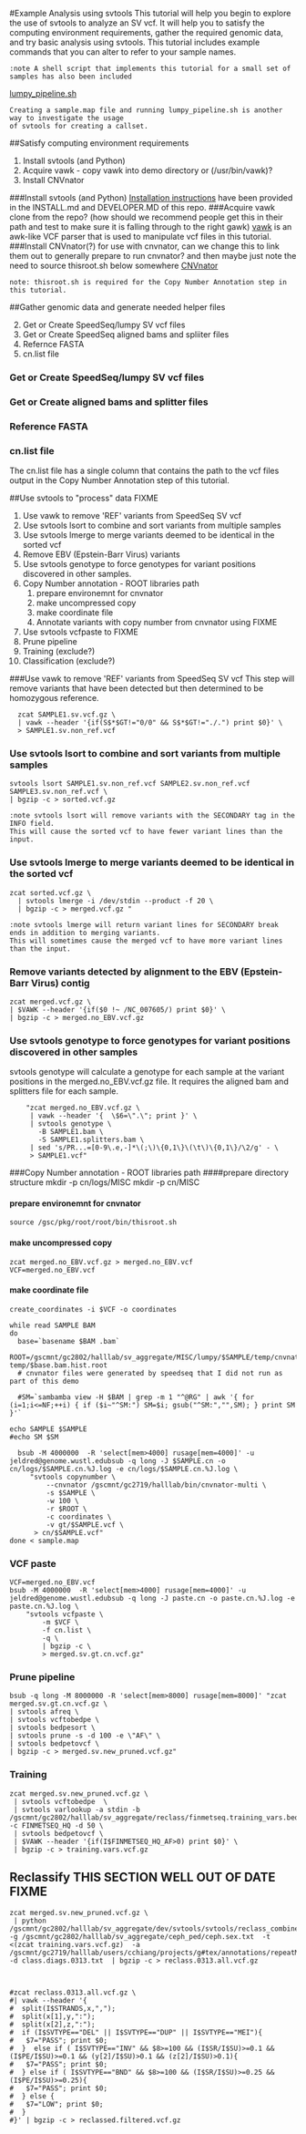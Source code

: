#Example Analysis using svtools
This tutorial will help you begin to explore the use of svtools to analyze an SV vcf.  It will help you to satisfy the computing environment requirements, gather the required genomic data, and try basic analysis using svtools.
This tutorial includes example commands that you can alter to refer to your sample names.
```
:note A shell script that implements this tutorial for a small set of samples has also been included
```
[lumpy_pipeline.sh](https://github.com/jeldred/svtools/edit/install_documentation/lumpy_pipeline.sh)
```
Creating a sample.map file and running lumpy_pipeline.sh is another way to investigate the usage 
of svtools for creating a callset.
```
##Satisfy computing environment requirements
1. Install svtools (and Python)
2. Acquire vawk - copy vawk into demo directory or  (/usr/bin/vawk)?
3. Install CNVnator

###Install svtools (and Python)
[Installation instructions](https://github.com/jeldred/svtools/blob/install_documentation/INSTALL.md) have been provided in the INSTALL.md and DEVELOPER.MD of this repo.
###Acquire vawk
clone from the repo? (how should we recommend people get this in their path and test to make sure it is falling through to the right gawk) [vawk](https://github.com/cc2qe/vawk) is an awk-like VCF parser that is used to manipulate vcf files in this tutorial.
###Install CNVnator(?)
for use with cnvnator, can we change this to link them out to generally prepare to run cnvnator?  and then maybe just note the need to source thisroot.sh below somewhere [CNVnator](https://github.com/abyzovlab/CNVnator/releases)
```
note: thisroot.sh is required for the Copy Number Annotation step in this tutorial.
```

##Gather genomic data and generate needed helper files

2. Get or Create SpeedSeq/lumpy SV vcf files
3. Get or Create SpeedSeq aligned bams and spliiter files
4. Refernce FASTA 
5. cn.list file

### Get or Create SpeedSeq/lumpy SV vcf files
### Get or Create aligned bams and splitter files
### Reference FASTA
### cn.list file
The cn.list file has a single column that contains the path to the vcf files output in the Copy Number Annotation step of this tutorial.

##Use svtools to "process" data FIXME
1. Use vawk to remove 'REF' variants from SpeedSeq SV vcf
2. Use svtools lsort to combine and sort variants from multiple samples
3. Use svtools lmerge to merge variants deemed to be identical in the sorted vcf
4. Remove EBV (Epstein-Barr Virus) variants
5. Use svtools genotype to force genotypes for variant positions discovered in other samples.
6. Copy Number annotation - ROOT libraries path 
    1. prepare environemnt for cnvnator
    2. make uncompressed copy 
    3. make coordinate file
    4. Annotate variants with copy number from cnvnator using FIXME
7. Use svtools vcfpaste to FIXME
8. Prune pipeline 
9. Training (exclude?)
10. Classification (exclude?)

###Use vawk to remove 'REF' variants from SpeedSeq SV vcf
This step will remove variants that have been detected but then determined to be homozygous reference.
```
  zcat SAMPLE1.sv.vcf.gz \
  | vawk --header '{if(S$*$GT!="0/0" && S$*$GT!="./.") print $0}' \
  > SAMPLE1.sv.non_ref.vcf
```

### Use svtools lsort to combine and sort variants from multiple samples
```
svtools lsort SAMPLE1.sv.non_ref.vcf SAMPLE2.sv.non_ref.vcf SAMPLE3.sv.non_ref.vcf \
| bgzip -c > sorted.vcf.gz
```
```
:note svtools lsort will remove variants with the SECONDARY tag in the INFO field.
This will cause the sorted vcf to have fewer variant lines than the input.
```
### Use svtools lmerge to merge variants deemed to be identical in the sorted vcf
```
zcat sorted.vcf.gz \
  | svtools lmerge -i /dev/stdin --product -f 20 \
  | bgzip -c > merged.vcf.gz "

```
```
:note svtools lmerge will return variant lines for SECONDARY break ends in addition to merging variants.
This will sometimes cause the merged vcf to have more variant lines than the input.
```
### Remove variants detected by alignment to the EBV (Epstein-Barr Virus) contig
```
zcat merged.vcf.gz \
| $VAWK --header '{if($0 !~ /NC_007605/) print $0}' \
| bgzip -c > merged.no_EBV.vcf.gz
```

### Use svtools genotype to force genotypes for variant positions discovered in other samples
svtools genotype will calculate a genotype for each sample at the variant positions in the merged.no_EBV.vcf.gz file.
It requires the aligned bam and splitters file for each sample.
```
    "zcat merged.no_EBV.vcf.gz \
     | vawk --header '{  \$6=\".\"; print }' \
     | svtools genotype \
       -B SAMPLE1.bam \
       -S SAMPLE1.splitters.bam \
     | sed 's/PR...=[0-9\.e,-]*\(;\)\{0,1\}\(\t\)\{0,1\}/\2/g' - \
     > SAMPLE1.vcf"
```

###Copy Number annotation - ROOT libraries path 
####prepare directory structure
mkdir -p cn/logs/MISC
mkdir -p cn/MISC
#### prepare environemnt for cnvnator
```
source /gsc/pkg/root/root/bin/thisroot.sh
```
#### make uncompressed copy 
```
zcat merged.no_EBV.vcf.gz > merged.no_EBV.vcf
VCF=merged.no_EBV.vcf
```
#### make coordinate file
```
create_coordinates -i $VCF -o coordinates

while read SAMPLE BAM
do
  base=`basename $BAM .bam`
  ROOT=/gscmnt/gc2802/halllab/sv_aggregate/MISC/lumpy/$SAMPLE/temp/cnvnator-temp/$base.bam.hist.root
  # cnvnator files were generated by speedseq that I did not run as part of this demo

  #SM=`sambamba view -H $BAM | grep -m 1 "^@RG" | awk '{ for (i=1;i<=NF;++i) { if ($i~"^SM:") SM=$i; gsub("^SM:","",SM); } print SM }'`

echo SAMPLE $SAMPLE
#echo SM $SM

  bsub -M 4000000  -R 'select[mem>4000] rusage[mem=4000]' -u jeldred@genome.wustl.edubsub -q long -J $SAMPLE.cn -o cn/logs/$SAMPLE.cn.%J.log -e cn/logs/$SAMPLE.cn.%J.log \
     "svtools copynumber \
         --cnvnator /gscmnt/gc2719/halllab/bin/cnvnator-multi \
         -s $SAMPLE \
         -w 100 \
         -r $ROOT \
         -c coordinates \
         -v gt/$SAMPLE.vcf \
      > cn/$SAMPLE.vcf"
done < sample.map
```

### VCF paste
```
VCF=merged.no_EBV.vcf
bsub -M 4000000  -R 'select[mem>4000] rusage[mem=4000]' -u jeldred@genome.wustl.edubsub -q long -J paste.cn -o paste.cn.%J.log -e paste.cn.%J.log \
    "svtools vcfpaste \
        -m $VCF \
        -f cn.list \
        -q \
        | bgzip -c \
        > merged.sv.gt.cn.vcf.gz"
```

### Prune pipeline 
```
bsub -q long -M 8000000 -R 'select[mem>8000] rusage[mem=8000]' "zcat merged.sv.gt.cn.vcf.gz \
| svtools afreq \
| svtools vcftobedpe \
| svtools bedpesort \
| svtools prune -s -d 100 -e \"AF\" \
| svtools bedpetovcf \
| bgzip -c > merged.sv.new_pruned.vcf.gz"
```

### Training
```
zcat merged.sv.new_pruned.vcf.gz \
 | svtools vcftobedpe  \
 | svtools varlookup -a stdin -b /gscmnt/gc2802/halllab/sv_aggregate/reclass/finmetseq.training_vars.bedpe.gz -c FINMETSEQ_HQ -d 50 \
 | svtools bedpetovcf \
 | $VAWK --header '{if(I$FINMETSEQ_HQ_AF>0) print $0}' \
 | bgzip -c > training.vars.vcf.gz
```

## Reclassify THIS SECTION WELL OUT OF DATE FIXME
```
zcat merged.sv.new_pruned.vcf.gz \
 | python /gscmnt/gc2802/halllab/sv_aggregate/dev/svtools/svtools/reclass_combined.py -g /gscmnt/gc2802/halllab/sv_aggregate/ceph_ped/ceph.sex.txt  -t <(zcat training.vars.vcf.gz)  -a /gscmnt/gc2719/halllab/users/cchiang/projects/g#tex/annotations/repeatMasker.recent.lt200millidiv.b37.sorted.bed.gz  -d class.diags.0313.txt  | bgzip -c > reclass.0313.all.vcf.gz



#zcat reclass.0313.all.vcf.gz \
#| vawk --header '{
#  split(I$STRANDS,x,",");
#  split(x[1],y,":");
#  split(x[2],z,":");
#  if (I$SVTYPE=="DEL" || I$SVTYPE=="DUP" || I$SVTYPE=="MEI"){
#   $7="PASS"; print $0;
#  }  else if ( I$SVTYPE=="INV" && $8>=100 && (I$SR/I$SU)>=0.1 && (I$PE/I$SU)>=0.1 && (y[2]/I$SU)>0.1 && (z[2]/I$SU)>0.1){
#   $7="PASS"; print $0;
#  } else if ( I$SVTYPE=="BND" && $8>=100 && (I$SR/I$SU)>=0.25 && (I$PE/I$SU)>=0.25){
#   $7="PASS"; print $0;
#  } else {
#   $7="LOW"; print $0;
#  }
#}' | bgzip -c > reclassed.filtered.vcf.gz

```
